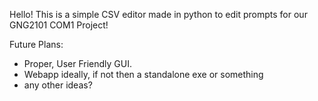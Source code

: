Hello! This is a simple CSV editor made in python to edit prompts for our GNG2101 COM1 Project!

Future Plans:
  - Proper, User Friendly GUI.
  - Webapp ideally, if not then a standalone exe or something
  - any other ideas?
